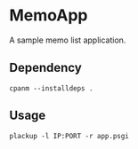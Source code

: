 # MemoApp

A sample memo list application.  

## Dependency
    cpanm --installdeps .  

## Usage
    plackup -l IP:PORT -r app.psgi  


